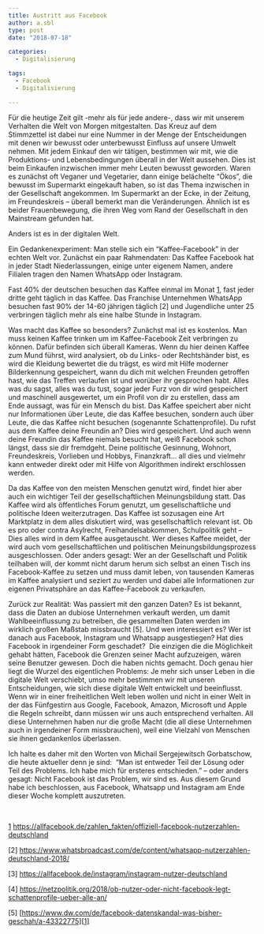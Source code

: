 ```yaml
---
title: Austritt aus Facebook
author: a.sbl
type: post
date: "2018-07-18"

categories:
  - Digitalisierung

tags:
  - Facebook
  - Digitalisierung

---
```

Für die heutige Zeit gilt -mehr als für jede andere-, dass wir mit unserem Verhalten die Welt von Morgen mitgestalten. Das Kreuz auf dem Stimmzettel ist dabei nur eine Nummer in der Menge der Entscheidungen mit denen wir bewusst oder unterbewusst Einfluss auf unsere Umwelt nehmen. Mit jedem Einkauf den wir tätigen, bestimmen wir mit, wie die Produktions- und Lebensbedingungen überall in der Welt aussehen. Dies ist beim Einkaufen inzwischen immer mehr Leuten bewusst geworden. Waren es zunächst oft Veganer und Vegetarier, dann einige belächelte &#8220;Ökos&#8221;, die bewusst im Supermarkt eingekauft haben, so ist das Thema inzwischen in der Gesellschaft angekommen. Im Supermarkt an der Ecke, in der Zeitung, im Freundeskreis &#8211; überall bemerkt man die Veränderungen. Ähnlich ist es beider Frauenbewegung, die ihren Weg vom Rand der Gesellschaft in den Mainstream gefunden hat.

Anders ist es in der digitalen Welt.

Ein Gedankenexperiment: Man stelle sich ein &#8220;Kaffee-Facebook&#8221; in der echten Welt vor. Zunächst ein paar Rahmendaten: Das Kaffee Facebook hat in jeder Stadt Niederlassungen, einige unter eigenem Namen, andere Filialen tragen den Namen WhatsApp oder Instagram.

Fast 40% der deutschen besuchen das Kaffee einmal im Monat [1], fast jeder dritte geht täglich in das Kaffee. Das Franchise Unternehmen WhatsApp besuchen fast 90% der 14-60 jährigen täglich [2] und Jugendliche unter 25 verbringen täglich mehr als eine halbe Stunde in Instagram.

Was macht das Kaffee so besonders? Zunächst mal ist es kostenlos. Man muss keinen Kaffee trinken um im Kaffee-Facebook Zeit verbringen zu können. Dafür befinden sich überall Kameras. Wenn du hier deinen Kaffee zum Mund führst, wird analysiert, ob du Links- oder Rechtshänder bist, es wird die Kleidung bewertet die du trägst, es wird mit Hilfe moderner Bilderkennung gespeichert, wann du dich mit welchen Freunden getroffen hast, wie das Treffen verlaufen ist und worüber ihr gesprochen habt. Alles was du sagst, alles was du tust, sogar jeder Furz von dir wird gespeichert und maschinell ausgewertet, um ein Profil von dir zu erstellen, dass am Ende aussagt, was für ein Mensch du bist. Das Kaffee speichert aber nicht nur Informationen über Leute, die das Kaffee besuchen, sondern auch über Leute, die das Kaffee nicht besuchen (sogenannte Schattenprofile). Du rufst aus dem Kaffee deine Freundin an? Dies wird gespeichert. Und auch wenn deine Freundin das Kaffee niemals besucht hat, weiß Facebook schon längst, dass sie dir fremdgeht. Deine politische Gesinnung, Wohnort, Freundeskreis, Vorlieben und Hobbys, Finanzkraft&#8230; all dies und vielmehr kann entweder direkt oder mit Hilfe von Algorithmen indirekt erschlossen werden.

Da das Kaffee von den meisten Menschen genutzt wird, findet hier aber auch ein wichtiger Teil der gesellschaftlichen Meinungsbildung statt. Das Kaffee wird als öffentliches Forum genutzt, um gesellschaftliche und politische Ideen weiterzutragen. Das Kaffee ist sozusagen eine Art Marktplatz in dem alles diskutiert wird, was gesellschaftlich relevant ist. Ob es pro oder contra Asylrecht, Freihandelsabkommen, Schulpolitik geht &#8211; Dies alles wird in dem Kaffee ausgetauscht. Wer dieses Kaffee meidet, der wird auch vom gesellschaftlichen und politischen Meinungsbildungsprozess ausgeschlossen. Oder anders gesagt: Wer an der Gesellschaft und Politik teilhaben will, der kommt nicht darum herum sich selbst an einen Tisch ins Facebook-Kaffee zu setzen und muss damit leben, von tausenden Kameras im Kaffee analysiert und seziert zu werden und dabei alle Informationen zur eigenen Privatsphäre an das Kaffee-Facebook zu verkaufen.

Zurück zur Realität: Was passiert mit den ganzen Daten? Es ist bekannt, dass die Daten an dubiose Unternehmen verkauft werden, um damit Wahlbeeinflussung zu betreiben, die gesammelten Daten werden im wirklich großen Maßstab missbraucht [5]. Und wen interessiert es? Wer ist danach aus Facebook, Instagram und Whatsapp ausgestiegen? Hat dies Facebook in irgendeiner Form geschadet?  Die einzigen die die Möglichkeit gehabt hätten, Facebook die Grenzen seiner Macht aufzuzeigen, wären seine Benutzer gewesen. Doch die haben nichts gemacht. Doch genau hier liegt die Wurzel des eigentlichen Problems: Je mehr sich unser Leben in die digitale Welt verschiebt, umso mehr bestimmen wir mit unseren Entscheidungen, wie sich diese digitale Welt entwickelt und beeinflusst. Wenn wir in einer freiheitlichen Welt leben wollen und nicht in einer Welt in der das Fünfgestirn aus Google, Facebook, Amazon, Microsoft und Apple die Regeln schreibt, dann müssen wir uns auch entsprechend verhalten. All diese Unternehmen haben nur die große Macht (die all diese Unternehmen auch in irgendeiner Form missbrauchen), weil eine Vielzahl von Menschen sie ihnen gedankenlos überlassen.

Ich halte es daher mit den Worten von Michail Sergejewitsch Gorbatschow, die heute aktueller denn je sind:  &#8220;Man ist entweder Teil der Lösung oder Teil des Problems. Ich habe mich für ersteres entschieden.&#8221; &#8211; oder anders gesagt: Nicht Facebook ist das Problem, wir sind es. Aus diesem Grund habe ich beschlossen, aus Facebook, Whatsapp und Instagram am Ende dieser Woche komplett auszutreten.

&nbsp;

[1] https://allfacebook.de/zahlen_fakten/offiziell-facebook-nutzerzahlen-deutschland

[2] https://www.whatsbroadcast.com/de/content/whatsapp-nutzerzahlen-deutschland-2018/

[3] https://allfacebook.de/instagram/instagram-nutzer-deutschland

[4] https://netzpolitik.org/2018/ob-nutzer-oder-nicht-facebook-legt-schattenprofile-ueber-alle-an/

[5] [https://www.dw.com/de/facebook-datenskandal-was-bisher-geschah/a-43322775][1]

 [1]: https://www.tagesschau.de/ausland/facebook-ausweitung-skandal-101.html